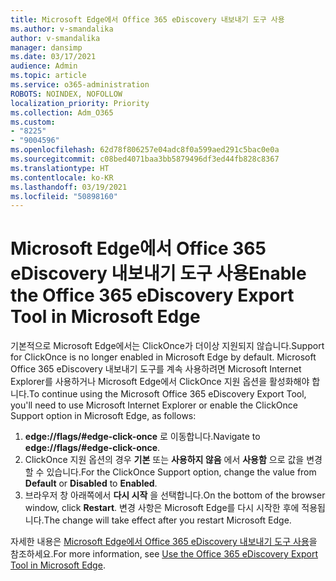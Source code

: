 ```yaml
---
title: Microsoft Edge에서 Office 365 eDiscovery 내보내기 도구 사용
ms.author: v-smandalika
author: v-smandalika
manager: dansimp
ms.date: 03/17/2021
audience: Admin
ms.topic: article
ms.service: o365-administration
ROBOTS: NOINDEX, NOFOLLOW
localization_priority: Priority
ms.collection: Adm_O365
ms.custom:
- "8225"
- "9004596"
ms.openlocfilehash: 62d78f806257e04adc8f0a599aed291c5bac0e0a
ms.sourcegitcommit: c08bed4071baa3bb5879496df3ed44fb828c8367
ms.translationtype: HT
ms.contentlocale: ko-KR
ms.lasthandoff: 03/19/2021
ms.locfileid: "50898160"
---
```

# <a name="enable-the-office-365-ediscovery-export-tool-in-microsoft-edge"></a><span data-ttu-id="e5cc9-102">Microsoft Edge에서 Office 365 eDiscovery 내보내기 도구 사용</span><span class="sxs-lookup"><span data-stu-id="e5cc9-102">Enable the Office 365 eDiscovery Export Tool in Microsoft Edge</span></span>

<span data-ttu-id="e5cc9-103">기본적으로 Microsoft Edge에서는 ClickOnce가 더이상 지원되지 않습니다.</span><span class="sxs-lookup"><span data-stu-id="e5cc9-103">Support for ClickOnce is no longer enabled in Microsoft Edge by default.</span></span> <span data-ttu-id="e5cc9-104">Microsoft Office 365 eDiscovery 내보내기 도구를 계속 사용하려면 Microsoft Internet Explorer를 사용하거나 Microsoft Edge에서 ClickOnce 지원 옵션을 활성화해야 합니다.</span><span class="sxs-lookup"><span data-stu-id="e5cc9-104">To continue using the Microsoft Office 365 eDiscovery Export Tool, you'll need to use Microsoft Internet Explorer or enable the ClickOnce Support option in Microsoft Edge, as follows:</span></span>

1. <span data-ttu-id="e5cc9-105">**edge://flags/#edge-click-once** 로 이동합니다.</span><span class="sxs-lookup"><span data-stu-id="e5cc9-105">Navigate to **edge://flags/#edge-click-once**.</span></span>
2. <span data-ttu-id="e5cc9-106">ClickOnce 지원 옵션의 경우 **기본** 또는 **사용하지 않음** 에서 **사용함** 으로 값을 변경할 수 있습니다.</span><span class="sxs-lookup"><span data-stu-id="e5cc9-106">For the ClickOnce Support option, change the value from **Default** or **Disabled** to **Enabled**.</span></span>
3. <span data-ttu-id="e5cc9-107">브라우저 창 아래쪽에서 **다시 시작** 을 선택합니다.</span><span class="sxs-lookup"><span data-stu-id="e5cc9-107">On the bottom of the browser window, click **Restart**.</span></span> <span data-ttu-id="e5cc9-108">변경 사항은 Microsoft Edge를 다시 시작한 후에 적용됩니다.</span><span class="sxs-lookup"><span data-stu-id="e5cc9-108">The change will take effect after you restart Microsoft Edge.</span></span>

<span data-ttu-id="e5cc9-109">자세한 내용은 [Microsoft Edge에서 Office 365 eDiscovery 내보내기 도구 사용](https://docs.microsoft.com/microsoft-365/compliance/configure-edge-to-export-search-results)을 참조하세요.</span><span class="sxs-lookup"><span data-stu-id="e5cc9-109">For more information, see [Use the Office 365 eDiscovery Export Tool in Microsoft Edge](https://docs.microsoft.com/microsoft-365/compliance/configure-edge-to-export-search-results).</span></span>


